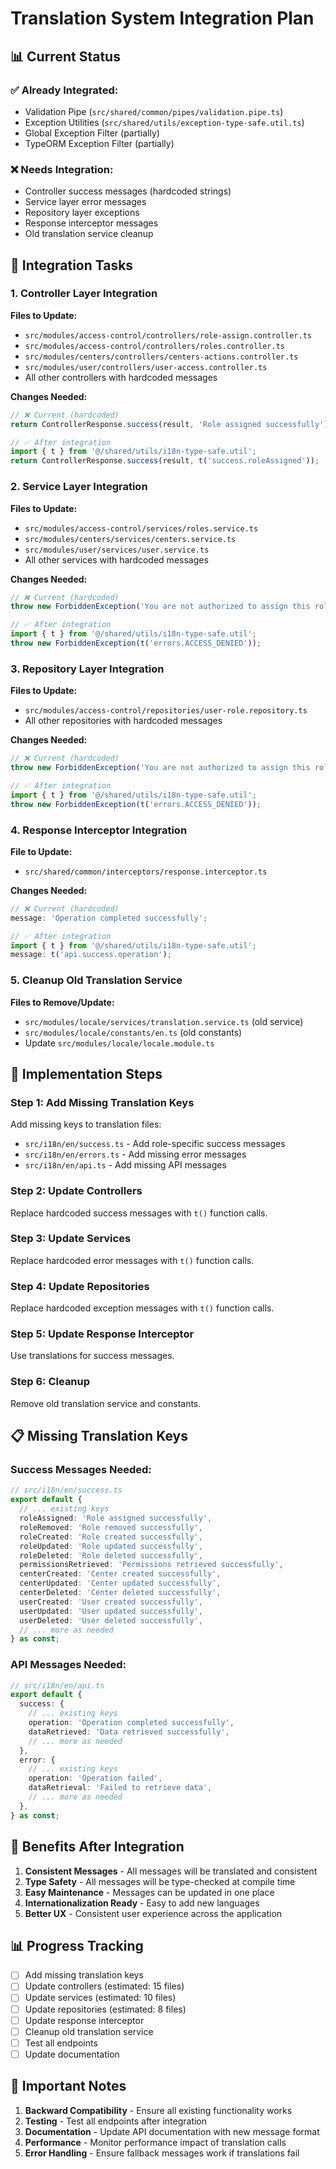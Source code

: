 # Translation System Integration Plan

## 📊 Current Status

### ✅ **Already Integrated:**

- Validation Pipe (`src/shared/common/pipes/validation.pipe.ts`)
- Exception Utilities (`src/shared/utils/exception-type-safe.util.ts`)
- Global Exception Filter (partially)
- TypeORM Exception Filter (partially)

### ❌ **Needs Integration:**

- Controller success messages (hardcoded strings)
- Service layer error messages
- Repository layer exceptions
- Response interceptor messages
- Old translation service cleanup

## 🎯 Integration Tasks

### 1. **Controller Layer Integration**

**Files to Update:**

- `src/modules/access-control/controllers/role-assign.controller.ts`
- `src/modules/access-control/controllers/roles.controller.ts`
- `src/modules/centers/controllers/centers-actions.controller.ts`
- `src/modules/user/controllers/user-access.controller.ts`
- All other controllers with hardcoded messages

**Changes Needed:**

```typescript
// ❌ Current (hardcoded)
return ControllerResponse.success(result, 'Role assigned successfully');

// ✅ After integration
import { t } from '@/shared/utils/i18n-type-safe.util';
return ControllerResponse.success(result, t('success.roleAssigned'));
```

### 2. **Service Layer Integration**

**Files to Update:**

- `src/modules/access-control/services/roles.service.ts`
- `src/modules/centers/services/centers.service.ts`
- `src/modules/user/services/user.service.ts`
- All other services with hardcoded messages

**Changes Needed:**

```typescript
// ❌ Current (hardcoded)
throw new ForbiddenException('You are not authorized to assign this role');

// ✅ After integration
import { t } from '@/shared/utils/i18n-type-safe.util';
throw new ForbiddenException(t('errors.ACCESS_DENIED'));
```

### 3. **Repository Layer Integration**

**Files to Update:**

- `src/modules/access-control/repositories/user-role.repository.ts`
- All other repositories with hardcoded messages

**Changes Needed:**

```typescript
// ❌ Current (hardcoded)
throw new ForbiddenException('You are not authorized to assign this role');

// ✅ After integration
import { t } from '@/shared/utils/i18n-type-safe.util';
throw new ForbiddenException(t('errors.ACCESS_DENIED'));
```

### 4. **Response Interceptor Integration**

**File to Update:**

- `src/shared/common/interceptors/response.interceptor.ts`

**Changes Needed:**

```typescript
// ❌ Current (hardcoded)
message: 'Operation completed successfully';

// ✅ After integration
import { t } from '@/shared/utils/i18n-type-safe.util';
message: t('api.success.operation');
```

### 5. **Cleanup Old Translation Service**

**Files to Remove/Update:**

- `src/modules/locale/services/translation.service.ts` (old service)
- `src/modules/locale/constants/en.ts` (old constants)
- Update `src/modules/locale/locale.module.ts`

## 🚀 Implementation Steps

### Step 1: Add Missing Translation Keys

Add missing keys to translation files:

- `src/i18n/en/success.ts` - Add role-specific success messages
- `src/i18n/en/errors.ts` - Add missing error messages
- `src/i18n/en/api.ts` - Add missing API messages

### Step 2: Update Controllers

Replace hardcoded success messages with `t()` function calls.

### Step 3: Update Services

Replace hardcoded error messages with `t()` function calls.

### Step 4: Update Repositories

Replace hardcoded exception messages with `t()` function calls.

### Step 5: Update Response Interceptor

Use translations for success messages.

### Step 6: Cleanup

Remove old translation service and constants.

## 📋 Missing Translation Keys

### Success Messages Needed:

```typescript
// src/i18n/en/success.ts
export default {
  // ... existing keys
  roleAssigned: 'Role assigned successfully',
  roleRemoved: 'Role removed successfully',
  roleCreated: 'Role created successfully',
  roleUpdated: 'Role updated successfully',
  roleDeleted: 'Role deleted successfully',
  permissionsRetrieved: 'Permissions retrieved successfully',
  centerCreated: 'Center created successfully',
  centerUpdated: 'Center updated successfully',
  centerDeleted: 'Center deleted successfully',
  userCreated: 'User created successfully',
  userUpdated: 'User updated successfully',
  userDeleted: 'User deleted successfully',
  // ... more as needed
} as const;
```

### API Messages Needed:

```typescript
// src/i18n/en/api.ts
export default {
  success: {
    // ... existing keys
    operation: 'Operation completed successfully',
    dataRetrieved: 'Data retrieved successfully',
    // ... more as needed
  },
  error: {
    // ... existing keys
    operation: 'Operation failed',
    dataRetrieval: 'Failed to retrieve data',
    // ... more as needed
  },
} as const;
```

## 🎯 Benefits After Integration

1. **Consistent Messages** - All messages will be translated and consistent
2. **Type Safety** - All messages will be type-checked at compile time
3. **Easy Maintenance** - Messages can be updated in one place
4. **Internationalization Ready** - Easy to add new languages
5. **Better UX** - Consistent user experience across the application

## 📊 Progress Tracking

- [ ] Add missing translation keys
- [ ] Update controllers (estimated: 15 files)
- [ ] Update services (estimated: 10 files)
- [ ] Update repositories (estimated: 8 files)
- [ ] Update response interceptor
- [ ] Cleanup old translation service
- [ ] Test all endpoints
- [ ] Update documentation

## 🚨 Important Notes

1. **Backward Compatibility** - Ensure all existing functionality works
2. **Testing** - Test all endpoints after integration
3. **Documentation** - Update API documentation with new message format
4. **Performance** - Monitor performance impact of translation calls
5. **Error Handling** - Ensure fallback messages work if translations fail
